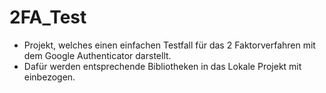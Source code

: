 # 2FA_Test

* Projekt, welches einen einfachen Testfall für das 2 Faktorverfahren mit dem Google Authenticator darstellt. 
* Dafür werden entsprechende Bibliotheken in das Lokale Projekt mit einbezogen.
